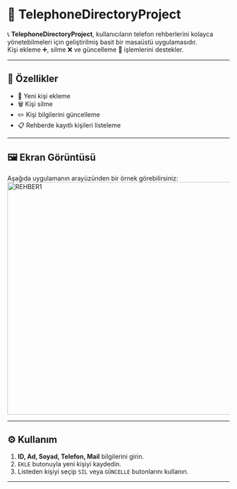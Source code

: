 # 📖 TelephoneDirectoryProject

📞 **TelephoneDirectoryProject**, kullanıcıların telefon rehberlerini kolayca yönetebilmeleri için geliştirilmiş basit bir masaüstü uygulamasıdır.  
Kişi ekleme ➕, silme ❌ ve güncelleme 🔄 işlemlerini destekler.

---

## 🚀 Özellikler
- 👤 Yeni kişi ekleme  
- 🗑️ Kişi silme  
- ✏️ Kişi bilgilerini güncelleme  
- 📋 Rehberde kayıtlı kişileri listeleme  

---

## 🖼️ Ekran Görüntüsü
Aşağıda uygulamanın arayüzünden bir örnek görebilirsiniz:
<img width="1201" height="526" alt="REHBER1" src="https://github.com/user-attachments/assets/9dad4e7b-f87b-49e6-b707-212144c98f9f" />



---

## ⚙️ Kullanım
1. **ID, Ad, Soyad, Telefon, Mail** bilgilerini girin.  
2. `EKLE` butonuyla yeni kişiyi kaydedin.  
3. Listeden kişiyi seçip `SİL` veya `GÜNCELLE` butonlarını kullanın.  

---


